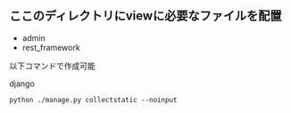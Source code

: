 ## ここのディレクトリにviewに必要なファイルを配置
 - admin
 - rest_framework

以下コマンドで作成可能

django

```
python ./manage.py collectstatic --noinput
```